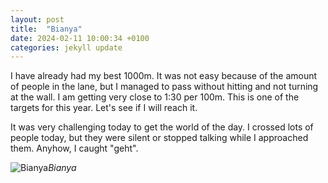 ```yaml
---
layout: post
title:  "Bianya"
date: 2024-02-11 10:00:34 +0100
categories: jekyll update
---
```


I have already had my best 1000m. It was not easy because of the amount of people in the lane, but I managed to pass without hitting and not turning at the wall. I am getting very close to 1:30 per 100m. This is one of the targets for this year. Let's see if I will reach it.  

It was very challenging today to get the world of the day. I crossed lots of people today, but they were silent or stopped talking while I approached them. Anyhow, I caught "geht".   






![Bianya](https://lh3.googleusercontent.com/pw/ABLVV87vGH9CukVnbxw9D_aOP80Xwyvmep63Sxj5ecr5w2mtY2kjVmMr4aWWTUsUIUsRsxsd7EYoQut_J29ep8hzmUlvf0qNvoUUiNq-yHucz41MVLMh5fA=w2400)*Bianya*&nbsp;



[jekyll-docs]: https://jekyllrb.com/docs/home
[jekyll-gh]:   https://github.com/jekyll/jekyll
[jekyll-talk]: https://talk.jekyllrb.com/
